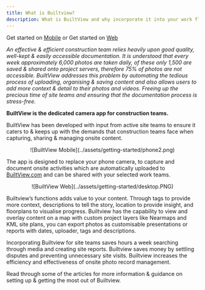 ```yaml
---
title: What is Builtview?
description: What is BuiltView and why incorporate it into your work flow?
---
```


Get started on [Mobile](https://support.builtview.com/for-new-users/builtview-app/) or Get started on [Web](https://support.builtview.com/for-new-users/builtview-web/)

_An effective & efficient construction team relies heavily upon good quality, well-kept & easily accessible documentation. It is understood that every week approximately 6,000 photos are taken daily, of these only 1,500 are saved & shared onto project servers, therefore 75% of photos are not accessible. BuiltView addresses this problem by automating the tedious process of uploading, organising & saving content and also allows users to add more context & detail to their photos and videos. Freeing up the precious time of site teams and ensuring that the documentation process is stress-free._

**BuiltView is the dedicated camera app for construction teams.**

BuiltView has been developed with input from active site teams to ensure it caters to & keeps up with the demands that construction teams face when capturing, sharing & managing onsite content. 

<center>
![BuiltView Mobile](../assets/getting-started/phone2.png)
</center>

The app is designed to replace your phone camera, to capture and document onsite activities which are automatically uploaded to [BuiltView.com](https://app.builtview.com/) and can be shared with your selected work teams.

<center>
![BuiltView Web](../assets/getting-started/desktop.PNG)
</center>

Builtview’s functions adds value to your content. Through tags to provide more context, descriptions to tell the story, location to provide insight, and floorplans to visualise progress. Builtview has the capability to view and overlay content on a map with custom project layers like Nearmaps and KML site plans, you can export photos as customisable presentations or reports with dates, uploader, tags and descriptions. 

Incorporating Builtview for site teams saves hours a week searching through media and creating site reports. Builtview saves money by settling disputes and preventing unnecessary site visits. Builtview increases the efficiency and effectiveness of onsite photo record management.

Read through some of the articles for more information & guidance on setting up & getting the most out of Builtview.
